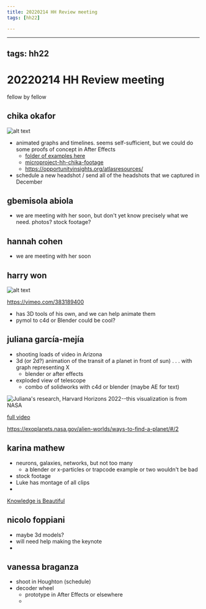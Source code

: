 ```yaml
---
title: 20220214 HH Review meeting
tags: [hh22]

---
```


---
tags: hh22
---

# 20220214 HH Review meeting

fellow by fellow

## chika okafor

![alt text](https://files.slack.com/files-pri/T0HTW3H0V-F033P9ZLNN4/screen_shot_2022-02-14_at_10.34.35_am.png?pub_secret=0f0be3af9a)

* animated graphs and timelines. seems self-sufficient, but we could do some proofs of concept in After Effects
    * [folder of examples here](https://drive.google.com/drive/folders/1_T4HltVxDMCHjXAaGh8qpqWyfgf_DOkJ)
    * [microproject-hh-chika-footage](https://hackmd.io/z80panztReGsXqR86liNtQ)
    * https://opportunityinsights.org/atlasresources/
* schedule a new headshot / send all of the headshots that we captured in December

## gbemisola abiola

* we are meeting with her soon, but don't yet know precisely what we need. photos? stock footage?

## hannah cohen

* we are meeting with her soon

## harry won

![alt text](https://files.slack.com/files-pri/T0HTW3H0V-F032WMQ41MK/screen_shot_2022-02-14_at_10.43.19_am.png?pub_secret=240a61a722)

https://vimeo.com/383189400

* has 3D tools of his own, and we can help animate them
* pymol to c4d or Blender could be cool?

## juliana garcía-mejía

* shooting loads of video in Arizona
* 3d (or 2d?) animation of the transit of a planet in front of sun) . . . with graph representing X
    * blender or after effects
* exploded view of telescope
    * combo of solidworks with c4d or blender (maybe AE for text)

![Juliana's research, Harvard Horizons 2022--this visualization is from NASA](https://files.slack.com/files-pri/T0HTW3H0V-F03109STVTQ/screen_shot_2022-02-01_at_4.39.50_pm.png?pub_secret=1e25d3b600)

[full video](https://bokcenter.slack.com/files/U6RLWQX3P/F032ZLK2ELT/transit_method_single_planet.mp4)

https://exoplanets.nasa.gov/alien-worlds/ways-to-find-a-planet/#/2

## karina mathew

* neurons, galaxies, networks, but not too many
    * a blender or x-particles or trapcode example or two wouldn't be bad
* stock footage
* Luke has montage of all clips
* 

[Knowledge is Beautiful](https://smile.amazon.com/Knowledge-Beautiful-Impossible-Invisible-Connections-Visuali[…]&sprefix=information%2520is%2520beautiful%2Caps%2C100&sr=8-2)

## nicolo foppiani

* maybe 3d models?
* will need help making the keynote
* 

## vanessa braganza

* shoot in Houghton (schedule)
* decoder wheel
    * prototype in After Effects or elsewhere
    * 

